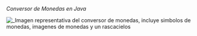 <em> Conversor de Monedas en Java </em>

![_Imagen representativa del conversor de monedas, incluye simbolos de monedas, imagenes de monedas y un rascacielos](https://github.com/escordigan/ConversorDeMonedas/assets/149540525/765b3b89-086c-485e-9693-584519079b90)
